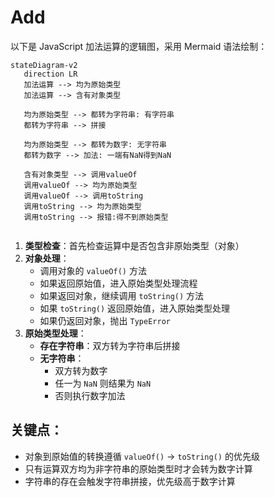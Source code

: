 # Add


以下是 JavaScript 加法运算的逻辑图，采用 Mermaid 语法绘制：
```mermaid
stateDiagram-v2
   direction LR
   加法运算 --> 均为原始类型
   加法运算 --> 含有对象类型
   
   均为原始类型 --> 都转为字符串: 有字符串
   都转为字符串 --> 拼接
   
   均为原始类型 --> 都转为数字: 无字符串
   都转为数字 --> 加法: 一端有NaN得到NaN
   
   含有对象类型 --> 调用valueOf
   调用valueOf --> 均为原始类型
   调用valueOf --> 调用toString
   调用toString --> 均为原始类型
   调用toString --> 报错:得不到原始类型
    
```

1. **类型检查**：首先检查运算中是否包含非原始类型（对象）
2. **对象处理**：
    - 调用对象的 `valueOf()` 方法
    - 如果返回原始值，进入原始类型处理流程
    - 如果返回对象，继续调用 `toString()` 方法
    - 如果 `toString()` 返回原始值，进入原始类型处理
    - 如果仍返回对象，抛出 `TypeError`
3. **原始类型处理**：
    - **存在字符串**：双方转为字符串后拼接
    - **无字符串**：
        - 双方转为数字
        - 任一为 `NaN` 则结果为 `NaN`
        - 否则执行数字加法

## 关键点：
- 对象到原始值的转换遵循 `valueOf()` → `toString()` 的优先级
- 只有运算双方均为非字符串的原始类型时才会转为数字计算
- 字符串的存在会触发字符串拼接，优先级高于数字计算

